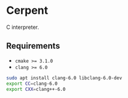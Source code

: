 # Cerpent

C interpreter.

## Requirements

- `cmake >= 3.1.0`
- `clang >= 6.0`

```bash
sudo apt install clang-6.0 libclang-6.0-dev
export CC=clang-6.0
export CXX=clang++-6.0
```
